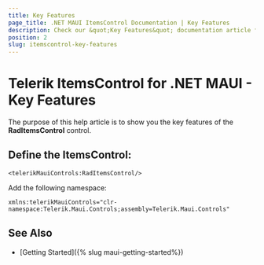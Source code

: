 ```yaml
---
title: Key Features
page_title: .NET MAUI ItemsControl Documentation | Key Features
description: Check our &quot;Key Features&quot; documentation article for Telerik ItemsControl for .NET MAUI.
position: 2
slug: itemscontrol-key-features
---
```


# Telerik ItemsControl for .NET MAUI - Key Features

The purpose of this help article is to show you the key features of the **RadItemsControl** control. 

## Define the ItemsControl:

```XAML
<telerikMauiControls:RadItemsControl/>
```

Add the following namespace:

```XAML
xmlns:telerikMauiControls="clr-namespace:Telerik.Maui.Controls;assembly=Telerik.Maui.Controls"
```




## See Also

- [Getting Started]({% slug maui-getting-started%})
